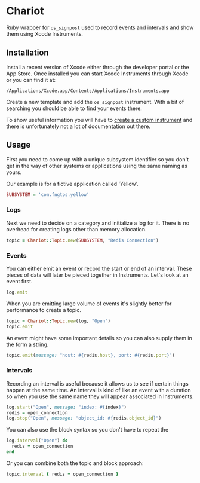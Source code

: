 # Chariot

Ruby wrapper for `os_signpost` used to record events and intervals and show them using Xcode Instruments.

## Installation

Install a recent version of Xcode either through the developer portal or the App Store. Once installed you can start Xcode Instruments through Xcode or you can find it at:

    /Applications/Xcode.app/Contents/Applications/Instruments.app

Create a new template and add the `os_signpost` instrument. With a bit of searching you should be able to find your events there.

To show useful information you will have to [create a custom instrument](https://help.apple.com/instruments/developer/mac/current/) and there is unfortunately not a lot of documentation out there.

## Usage

First you need to come up with a unique subsystem identifier so you don't get in the way of other systems or applications using the same naming as yours.

Our example is for a fictive application called ‘Yellow’.

```ruby
SUBSYSTEM = 'com.fngtps.yellow'
```

### Logs

Next we need to decide on a category and initialize a log for it. There is no overhead for creating logs other than memory allocation.

```ruby
topic = Chariot::Topic.new(SUBSYSTEM, "Redis Connection")
```

### Events

You can either emit an event or record the start or end of an interval. These pieces of data will later be pieced together in Instruments. Let's look at an event first.

```ruby
log.emit
```

When you are emitting large volume of events it's slightly better for performance to create a topic.

```ruby
topic = Chariot::Topic.new(log, "Open")
topic.emit
```

An event might have some important details so you can also supply them in the form a string.

```ruby
topic.emit(message: "host: #{redis.host}, port: #{redis.port}")
```

### Intervals

Recording an interval is useful because it allows us to see if certain things happen at the same time. An interval is kind of like an event with a duration so when you use the same name they will appear associated in Instruments.

```ruby
log.start("Open", message: "index: #{index}")
redis = open_connection
log.stop("Open", message: "object_id: #{redis.object_id}")
```

You can also use the block syntax so you don't have to repeat the 

```ruby
log.interval("Open") do
  redis = open_connection
end
```

Or you can combine both the topic and block approach:

```ruby
topic.interval { redis = open_connection } 
```
